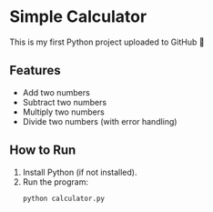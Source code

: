 # Simple Calculator

This is my first Python project uploaded to GitHub 🎉

## Features
- Add two numbers
- Subtract two numbers
- Multiply two numbers
- Divide two numbers (with error handling)

## How to Run
1. Install Python (if not installed).
2. Run the program:
   ```bash
   python calculator.py
